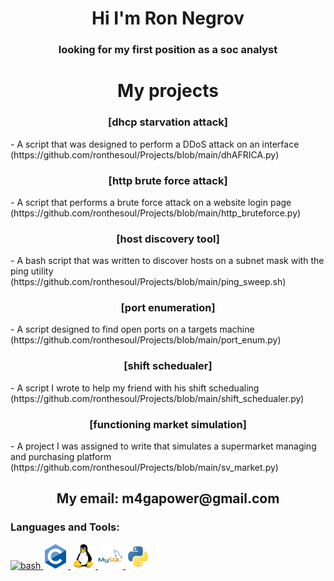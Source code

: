 <h1 align="center">Hi I'm Ron Negrov</h1>
<h3 align="center">looking for my first position as a soc analyst</h3>

<h1 align="center">My projects</h1>

<h3 align="center">[dhcp starvation attack]</h3>
- A script that was designed to perform a DDoS attack on an interface 
(https://github.com/ronthesoul/Projects/blob/main/dhAFRICA.py)

<h3 align="center">[http brute force attack]</h3>
- A script that performs a brute force attack on a website login page 
(https://github.com/ronthesoul/Projects/blob/main/http_bruteforce.py)

<h3 align="center">[host discovery tool]</h3>
- A bash script that was written to discover hosts on a subnet mask with the ping utility 
(https://github.com/ronthesoul/Projects/blob/main/ping_sweep.sh)

<h3 align="center">[port enumeration]</h3>
- A script designed to find open ports on a targets machine 
(https://github.com/ronthesoul/Projects/blob/main/port_enum.py)

<h3 align="center">[shift schedualer]</h3>
- A script I wrote to help my friend with his shift schedualing 
(https://github.com/ronthesoul/Projects/blob/main/shift_schedualer.py)

<h3 align="center">[functioning market simulation]</h3>
- A project I was assigned to write that simulates a supermarket managing and purchasing platform 
(https://github.com/ronthesoul/Projects/blob/main/sv_market.py)

<h2 align="center">My email: m4gapower@gmail.com</h2>

<h3 align="left">Languages and Tools:</h3>
<p align="left"> <a href="https://www.gnu.org/software/bash/" target="_blank" rel="noreferrer"> <img src="https://www.vectorlogo.zone/logos/gnu_bash/gnu_bash-icon.svg" alt="bash" width="40" height="40"/> </a> <a href="https://www.cprogramming.com/" target="_blank" rel="noreferrer"> <img src="https://raw.githubusercontent.com/devicons/devicon/master/icons/c/c-original.svg" alt="c" width="40" height="40"/> </a> <a href="https://www.linux.org/" target="_blank" rel="noreferrer"> <img src="https://raw.githubusercontent.com/devicons/devicon/master/icons/linux/linux-original.svg" alt="linux" width="40" height="40"/> </a> <a href="https://www.mysql.com/" target="_blank" rel="noreferrer"> <img src="https://raw.githubusercontent.com/devicons/devicon/master/icons/mysql/mysql-original-wordmark.svg" alt="mysql" width="40" height="40"/> </a> <a href="https://www.python.org" target="_blank" rel="noreferrer"> <img src="https://raw.githubusercontent.com/devicons/devicon/master/icons/python/python-original.svg" alt="python" width="40" height="40"/> </a> </p>
